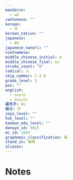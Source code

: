 ```yaml
---
mandarin:
  - wǔ
cantonese: ""
korean:
  - 모
korean_native: ""
japanese:
  - BU
japanese_nanori: ""
vietnamese:
middle_chinese_initial: m
middle_chinese_final: ɨo
stroke_count: "8"
radical: 人
skip_number: 1-2-6
grade_level: 5
pos: ""
english:
  - scorn
  - insult
羅馬字: mu
韓文: 무
joyo_level: ""
hsk_level: ""
hanmun_edu_level: ""
danayo_id: 5015
mc_id: 1693
graphemic_classification: 毎
stand_in: 侮辱
aliases:
---
```


# Notes
